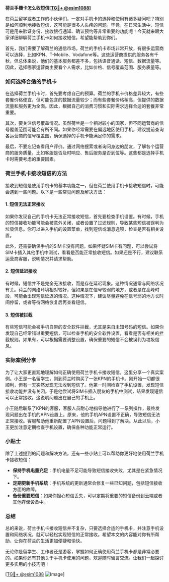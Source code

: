 **荷兰手機卡怎么收短信[[TG💪+ @esim1088](https://t.me/s/esim1088)]**

在荷兰留学或者工作的小伙伴们，一定对手机卡的选择和使用有诸多疑问吧？特别是如何顺利地接收短信，这可能是很多人头疼的问题。毕竟，在日常生活中，短信可是用来验证身份、接收银行通知、确认预约等非常重要的功能呢！今天就来跟大家详细聊聊荷兰手机卡如何接收短信，希望能帮助到你们。

首先，我们需要了解荷兰的通信市场。荷兰的手机卡市场非常开放，有很多运营商可以选择，比如KPN、T-Mobile、Vodafone等。这些运营商提供的服务各有千秋，但总体来说，他们的基本服务都差不多，包括语音通话、短信、数据流量等。因此，选择哪家运营商主要看个人需求，比如价格、信号覆盖范围、服务质量等。

### 如何选择合适的手机卡

在选择荷兰手机卡时，首先要考虑自己的预算。荷兰的手机卡价格差异较大，有些套餐价格便宜，但可能包含的数据流量较少；而有些套餐价格稍高，但提供的数据流量和服务更为全面。因此，根据自己的消费习惯和实际需求选择合适的套餐非常重要。

其次，要关注信号覆盖情况。虽然荷兰是一个相对较小的国家，但不同运营商的信号覆盖范围可能会有所不同。如果你经常需要在偏远地区使用手机，建议提前查询各运营商的信号覆盖图，确保选择的手机卡能满足你的需求。

最后，不要忘记查看用户评价。通过网络搜索或者询问身边的朋友，了解各个运营商的服务质量，比如客服是否及时响应、售后服务是否到位等。这些都是选择手机卡时需要考虑的重要因素。

### 荷兰手机卡接收短信的方法

接收到短信是使用手机卡的基本功能之一，但在荷兰使用手机卡接收短信时，可能会遇到一些问题。以下是一些常见问题及解决方法：

#### 1. 短信无法正常接收

如果你发现自己的手机卡无法正常接收短信，首先要检查手机设置。有时候，手机的短信接收功能可能会被意外关闭，或者设置了过滤规则，导致某些短信被误判为垃圾信息。你可以进入手机的设置菜单，找到短信或消息选项，检查是否有相关设置。

此外，还需要确保手机的SIM卡没有问题。如果怀疑SIM卡有问题，可以尝试将SIM卡插入其他手机中测试，看看是否能正常接收短信。如果还是不行，建议联系运营商客服，说明情况并请求帮助。

#### 2. 短信延迟接收

有时候，短信并不是完全无法接收，而是存在延迟现象。这种情况通常与网络状况有关。荷兰的网络环境相对较好，但如果是在信号较弱的地方，或者是在高峰时段，可能会出现短信延迟的情况。这种情况下，建议尽量避免在信号弱的地方长时间停留，或者等待网络恢复后再查看短信。

#### 3. 短信被拦截

有些短信可能会被手机自带的安全软件拦截，尤其是来自未知号码的短信。如果你发现自己经常错过重要短信，可以检查手机的安全软件设置，看看是否有相关的拦截规则。如果有，可以根据需要调整设置，确保重要的短信不会被误判为垃圾信息。

### 实际案例分享

为了让大家更直观地理解如何正确使用荷兰手机卡接收短信，这里分享一个真实案例。小王是一名留学生，刚到荷兰时购买了一张KPN的手机卡。刚开始一切都很顺利，但有一天突然发现无法收到短信了。他第一时间检查了手机设置，发现短信接收功能并没有关闭。于是他尝试将SIM卡插入朋友的手机中测试，结果发现短信可以正常接收。这说明问题出在自己的手机上。

小王随后联系了KPN的客服，客服人员耐心地指导他进行了一系列操作，最终发现问题出在手机的APN设置上。原来，他的手机APN设置不正确，导致短信无法正常接收。客服帮助他重新配置了APN设置后，问题得到了解决。从此以后，小王更加注意定期检查手机设置，确保各种功能正常运行。

### 小贴士

除了上述提到的问题和解决方法，还有一些小贴士可以帮助你更好地使用荷兰手机卡接收短信：

- **保持手机电量充足**：手机电量不足可能导致短信接收失败，尤其是在紧急情况下。
- **定期更新手机系统**：手机系统的更新通常会修复一些已知问题，包括短信接收方面的故障。
- **备份重要短信**：如果你担心短信丢失，可以定期将重要的短信备份到云端或者其他存储设备中。

### 总结

总的来说，荷兰手机卡接收短信并不复杂，只要选择合适的手机卡，并注意手机设置和网络状况，就可以轻松实现短信的正常接收。希望本文的内容能对你有所帮助，让你在荷兰的生活更加便捷和愉快。

无论你是留学生、工作者还是游客，掌握如何正确使用荷兰手机卡都是非常必要的。如果你还有其他关于手机卡使用的问题，欢迎随时留言交流。让我们一起探讨更多实用的小技巧吧！

[[TG💪+ @esim1088](https://t.me/s/esim1088) ![Image](https://i.postimg.cc/4NQfJmqS/Snipaste-2025-05-13-00-14-12.png)]